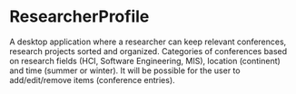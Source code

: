# ResearcherProfile
A desktop application where a researcher can keep relevant conferences, research projects sorted and organized. Categories of conferences based on research fields (HCI, Software Engineering, MIS), location (continent) and time (summer or winter). It will be possible for the user to add/edit/remove items (conference entries).
